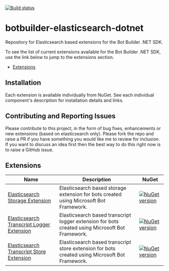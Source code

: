 [![Build status](https://ci.appveyor.com/api/projects/status/9m5pit2w7v3c8nl2/branch/master?svg=true)](https://ci.appveyor.com/project/pratikpanda/botbuilder-elasticsearch-dotnet/branch/master)

# botbuilder-elasticsearch-dotnet
Repository for Elasticsearch based extensions for the Bot Builder .NET SDK.

To see the list of current extensions available for the Bot Builder .NET SDK, use the link below to jump to the extensions section.

* [Extensions](#extensions)

## Installation

Each extension is available individually from NuGet. See each individual component's description for installation details and links.

## Contributing and Reporting Issues

Please contribute to this project, in the form of bug fixes, enhancements or new extensions (based on elasticsearch only). Please fork the repo and raise a PR if you have something you would like me to review for inclusion.  If you want to discuss an idea first then the best way to do this right now is to raise a GitHub issue.

## Extensions
| Name | Description | NuGet |
| ------ | ------ | ------ |
| [Elasticsearch Storage Extension](libraries/Bot.Builder.Elasticsearch.Storage) | Elasticsearch based storage extension for bots created using Microsoft Bot Framework. | [![NuGet version](https://img.shields.io/badge/NuGet-0.1.3-blue.svg)](https://www.nuget.org/packages/Bot.Builder.Elasticsearch.Storage/) |
| [Elasticsearch Transcript Logger Extension](libraries/Bot.Builder.Elasticsearch.TranscriptLogger) | Elasticsearch based transcript logger extension for bots created using Microsoft Bot Framework. | [![NuGet version](https://img.shields.io/badge/NuGet-0.1.3-blue.svg)](https://www.nuget.org/packages/Bot.Builder.Elasticsearch.TranscriptLogger/) |
| [Elasticsearch Transcript Store Extension](libraries/Bot.Builder.Elasticsearch.TranscriptStore) | Elasticsearch based transcript store extension for bots created using Microsoft Bot Framework. | [![NuGet version](https://img.shields.io/badge/NuGet-0.1.3-blue.svg)](https://www.nuget.org/packages/Bot.Builder.Elasticsearch.TranscriptStore/) |
